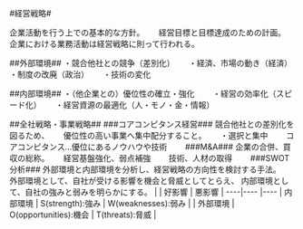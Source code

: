 #経営戦略#

企業活動を行う上での基本的な方針。　　
経営目標と目標達成のための計画。　　
企業における業務活動は経営戦略に則って行われる。　　

##外部環境##
・競合他社との競争（差別化）　　
・経済、市場の動き（経済）　　
・制度の改廃（政治）　　
・技術の変化　　

##内部環境##
・（他企業との）優位性の確立・強化　　
・経営の効率化（スピード化）　　
・経営資源の最適化（人・モノ・金・情報）　　


##全社戦略・事業戦略##
###コアコンピタンス経営###
競合他社との差別化を図るため、　　
優位性の高い事業へ集中配分すること。　　
・選択と集中　　
コアコンピタンス…優位にあるノウハウや技術　　
###M&A###
企業の合併、買収の総称。　　
経営基盤強化、弱点補強　　
技術、人材の取得　　
###SWOT分析###
外部環境と内部環境を分析し、経営戦略の方向性を検討する手法。　　
外部環境として、自社が受ける影響を機会と脅威としてとらえ、
内部環境として、自社の強みと弱みを明らかにする。
|     | 好影響 | 悪影響 |
----|---- |----
| 内部環境 | S(strength):強み | W(weaknesses):弱み |
| 外部環境 | O(opportunities):機会 | T(threats):脅威 |
